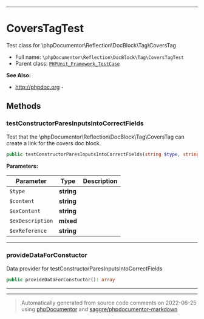 ***

# CoversTagTest

Test class for \phpDocumentor\Reflection\DocBlock\Tag\CoversTag



* Full name: `\phpDocumentor\Reflection\DocBlock\Tag\CoversTagTest`
* Parent class: [`PHPUnit_Framework_TestCase`](../../../../PHPUnit_Framework_TestCase.md)

**See Also:**

* http://phpdoc.org - 




## Methods


### testConstructorParesInputsIntoCorrectFields

Test that the \phpDocumentor\Reflection\DocBlock\Tag\CoversTag can create
a link for the covers doc block.

```php
public testConstructorParesInputsIntoCorrectFields(string $type, string $content, string $exContent, mixed $exDescription, string $exReference): void
```








**Parameters:**

| Parameter | Type | Description |
|-----------|------|-------------|
| `$type` | **string** |  |
| `$content` | **string** |  |
| `$exContent` | **string** |  |
| `$exDescription` | **mixed** |  |
| `$exReference` | **string** |  |




***

### provideDataForConstuctor

Data provider for testConstructorParesInputsIntoCorrectFields

```php
public provideDataForConstuctor(): array
```











***


***
> Automatically generated from source code comments on 2022-06-25 using [phpDocumentor](http://www.phpdoc.org/) and [saggre/phpdocumentor-markdown](https://github.com/Saggre/phpDocumentor-markdown)
